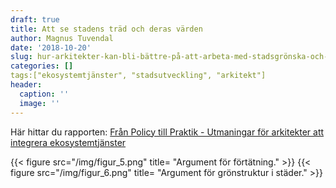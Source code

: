```yaml
---
draft: true
title: Att se stadens träd och deras värden
author: Magnus Tuvendal
date: '2018-10-20'
slug: hur-arkitekter-kan-bli-bättre-på-att-arbeta-med-stadsgrönska-och-ekosystemtjänster
categories: []
tags:["ekosystemtjänster", "stadsutveckling", "arkitekt"]
header:
  caption: ''
  image: ''
---
```


Här hittar du rapporten: [Från Policy till Praktik - Utmaningar för arkitekter att integrera ekosystemtjänster](https://drive.google.com/open?id=1G2s8TEBRv6gJQOqw7YZxqHwWjyBSyBWg)


{{< figure src="/img/figur_5.png" title= "Argument för förtätning." >}}
{{< figure src="/img/figur_6.png" title= "Argument för grönstruktur i städer." >}}